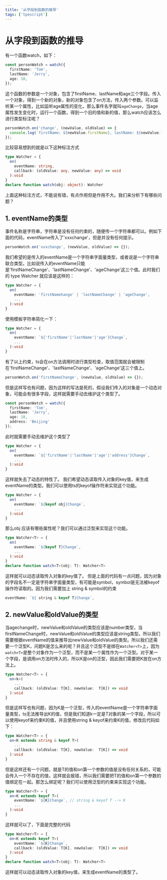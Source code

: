```yaml
---
title: '从字段到函数的推导'
tags: ['tpescript']
---
```

# 从字段到函数的推导

有一个函数watch，如下：
```ts
const personWatch = watch({
  firstName: 'Tom',
  lastName: 'Jerry',
  age: 18,
});
```
这个函数的参数是一个对象，包含了firstName、lastName和age三个字段。传入一个对象，得到一个新的对象，新的对象包含了on方法，传入两个参数。可以监听某一个属性，比如监听age属性的变化，那么事件名字就叫```ageChange```，当age属性发生变化时，运行一个函数，得到一个旧的值和新的值，那么watch应该怎么进行类型标注呢？


```ts
personWatch.on('change', (newValue, oldValue) => {
  console.log(`firstName: ${newValue.firstName}, lastName: ${newValue.lastName}, age: ${newValue.age}`);
});
```
比较容易想到的就是以下这种标注方式
```ts
type Watcher = {
  on(
    eventName: string,
    callback: (oldValue: any, newValue: any) => void
  ):void
}
declare function watch(obj: object): Watcher
```

上面这种标注方式，不能说有错，有点作用但是作用不大。我们来分析下有哪些问题？

## 1. eventName的类型
事件名称是字符串，字符串是没有任何约束的，随便传一个字符串都可以。例如下面的代码，eventName传入了'xxxchange'，但是并没有任何提示。
```ts
personWatch.on('xxxchange', (newValue, oldValue) => {});
```
我们希望的是传入的eventName是一个字符串字面量类型，或者说是一个字符串联合类型。比如说传入的eventName只能是'firstNameChange'、'lastNameChange'、'ageChange'这三个值。此时我们的 type Watcher 就应该是这样的：
```ts
type Watcher = {
  on(
    eventName: 'firstNamehange' | 'lastNameChange' | 'ageChange',
    ...
  ):void
}
```
使用模板字符串简化一下：
```ts
type Watcher = {
  on(
    eventName: `${'firstName'|'lastName'|'age'}Change`,
    ...
  ):void
}
```
有了以上约束，ts会在on方法调用时进行类型检查，取值范围就会被限制在'firstNameChange'、'lastNameChange'、'ageChange'这三个值上。
```ts
personWatch.on('firstNameChange', (newValue, oldValue) => {});
```
但是这样写也有问题，因为这样的写法是死的，假设我们传入的对象是一个动态对象，可能会有很多字段，这样就需要手动去维护这个类型了。
```ts
const personWatch = watch({
  firstName: 'Tom',
  lastName: 'Jerry',
  age: 18,
  address: 'Beijing'
});
```
此时就需要手动去维护这个类型了
```ts
type Watcher = {
  on(
    eventName: `${'firstName'|'lastName'|'age'|'address'}Change`,
    ...
  ):void
}
```
这样就失去了动态的特性了。
我们希望动态读取传入对象的key值，来生成eventName的类型。我们可以使用ts的keyof操作符来实现这个功能。
```ts
type Watcher = {
  on(
    eventName: `${keyof obj}Change`,
    ...
  ):void
}
```
那么obj 应该有哪些属性呢？我们可以通过泛型来实现这个功能。

```ts
type Watcher<T> = {
  on(
    eventName: `${keyof T}Change`,
    ...
  ):void
}
declare function watch<T>(obj: T): Watcher<T>
```

这样就可以动态读取传入对象的key值了。
但是上面的代码有一点问题，因为对象的字段名不一定是字符串字面量类型，有可能是symbol，symbol是无法被keyof操作符读取的。因为我们需要加上 string & symbol的约束
```ts
eventName: `${ string & keyof T}Change`,
```
## 2. newValue和oldValue的类型
当agechange时，newValue和oldValue的类型应该是number类型，当firstNameChange时，newValue和oldValue的类型应该是string类型。所以我们需要根据eventName的值来推导出newValue和oldValue的类型。所以我们还需要一个泛型K，问题K是怎么来的呢？并且这个泛型不是绑在`Watcher<T>`上，因为`watch<T>`是整个对象作为一个泛型，而不是某一个属性作为一个泛型。对于某一个字段，是调用on方法时传入的，所以K是on的泛型，因此我们需要把K放在on方法上。

```ts
type Watcher<T> = {
  on<k>(
    ...
    callback: (oldValue: T[K], newValue:  T[K]) => void
  ):void
}

```
但是这样写也有问题，因为K是一个泛型，传入的eventName是一个字符串字面量类型，ts无法推导出K的值，但是我们知道k一定是T对象的某一个字段，所以可以使用keyof来约束K的值，并且使用string & keyof来约束K的值，修改后代码如下：
```ts
type Watcher<T> = {
  on<K extends string & keyof T>(
    ...
    callback: (oldValue: T[K], newValue:  T[K]) => void
  ):void
}
```
但是这样还有一个问题，就是T的值和on第一个参数的值是没有任何关系的，可能会传入一个不存在的值，这样就会报错，所以我们需要把T的值和on第一个参数的值绑定在一起。那怎么绑定呢？我们可以使用泛型的约束来实现这个功能。
```ts
type Watcher<T> = {
  on<K extends keyof T>(
    eventName: `${K}Change`, // string & keyof T --> K
    ...
  ):void
}
```
这样就可以了，下面是完整的代码
```ts
type Watcher<T> = {
  on<K extends keyof T>(
    eventName: `${K}Change`,
    callback: (oldValue: T[K], newValue:  T[K]) => void
  ):void
}
declare function watch<T>(obj: T): Watcher<T>
```
这样就可以动态读取传入对象的key值，来生成eventName的类型了。

